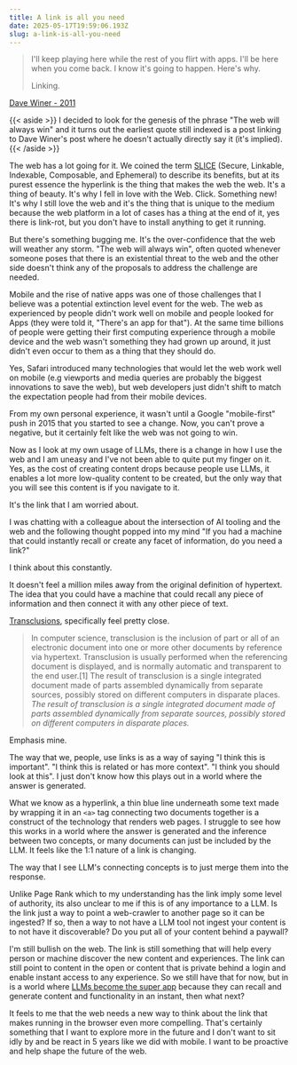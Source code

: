```yaml
---
title: A link is all you need
date: 2025-05-17T19:59:06.193Z
slug: a-link-is-all-you-need
---
```


> I'll keep playing here while the rest of you flirt with apps. I'll be here when you come back. I know it's going to happen. Here's why.
>
> Linking.

[Dave Winer - 2011](http://scripting.com/stories/2011/12/13/whyAppsAreNotTheFuture.html#p11405)

{{< aside >}}
I decided to look for the genesis of the phrase "The web will always win" and it turns out the earliest quote still indexed is a post linking to Dave Winer's post where he doesn't actually directly say it (it's implied).
{{< /aside >}}

The web has a lot going for it. We coined the term [SLICE](https://paul.kinlan.me/slice-the-web/) (Secure, Linkable, Indexable, Composable, and Ephemeral) to describe its benefits, but at its purest essence the hyperlink is the thing that makes the web the web. It's a thing of beauty. It's why I fell in love with the Web. Click. Something new! It's why I still love the web and it's the thing that is unique to the medium because the web platform in a lot of cases has a thing at the end of it, yes there is link-rot, but you don't have to install anything to get it running.

But there's something bugging me. It's the over-confidence that the web will weather any storm. "The web will always win", often quoted whenever someone poses that there is an existential threat to the web and the other side doesn't think any of the proposals to address the challenge are needed.

Mobile and the rise of native apps was one of those challenges that I believe was a potential extinction level event for the web. The web as experienced by people didn't work well on mobile and people looked for Apps (they were told it, "There's an app for that"). At the same time billions of people were getting their first computing experience through a mobile device and the web wasn't something they had grown up around, it just didn't even occur to them as a thing that they should do.

Yes, Safari introduced many technologies that would let the web work well on mobile (e.g viewports and media queries are probably the biggest innovations to save the web), but web developers just didn't shift to match the expectation people had from their mobile devices.

From my own personal experience, it wasn't until a Google "mobile-first" push in 2015 that you started to see a change. Now, you can't prove a negative, but it certainly felt like the web was not going to win.

Now as I look at my own usage of LLMs, there is a change in how I use the web and I am uneasy and I've not been able to quite put my finger on it. Yes, as the cost of creating content drops because people use LLMs, it enables a lot more low-quality content to be created, but the only way that you will see this content is if you navigate to it.

It's the link that I am worried about.

I was chatting with a colleague about the intersection of AI tooling and the web and the following thought popped into my mind "If you had a machine that could instantly recall or create any facet of information, do you need a link?"

I think about this constantly.

It doesn't feel a million miles away from the original definition of hypertext. The idea that you could have a machine that could recall any piece of information and then connect it with any other piece of text.

[Transclusions](https://en.wikipedia.org/wiki/Transclusion), specifically feel pretty close.

> In computer science, transclusion is the inclusion of part or all of an electronic document into one or more other documents by reference via hypertext. Transclusion is usually performed when the referencing document is displayed, and is normally automatic and transparent to the end user.[1] The result of transclusion is a single integrated document made of parts assembled dynamically from separate sources, possibly stored on different computers in disparate places. _The result of transclusion is a single integrated document made of parts assembled dynamically from separate sources, possibly stored on different computers in disparate places._

Emphasis mine.

The way that we, people, use links is as a way of saying "I think this is important". "I think this is related or has more context". "I think you should look at this". I just don't know how this plays out in a world where the answer is generated.

What we know as a hyperlink, a thin blue line underneath some text made by wrapping it in an `<a>` tag connecting two documents together is a construct of the technology that renders web pages. I struggle to see how this works in a world where the answer is generated and the inference between two concepts, or many documents can just be included by the LLM. It feels like the 1:1 nature of a link is changing.

The way that I see LLM's connecting concepts is to just merge them into the response.

Unlike Page Rank which to my understanding has the link imply some level of authority, its also unclear to me if this is of any importance to a LLM. Is the link just a way to point a web-crawler to another page so it can be ingested? If so, then a way to not have a LLM tool not ingest your content is to not have it discoverable? Do you put all of your content behind a paywall?

I'm still bullish on the web. The link is still something that will help every person or machine discover the new content and experiences. The link can still point to content in the open or content that is private behind a login and enable instant access to any experience. So we still have that for now, but in is a world where [LLMs become the super app](/super-apps/) because they can recall and generate content and functionality in an instant, then what next?

It feels to me that the web needs a new way to think about the link that makes running in the browser even more compelling. That's certainly something that I want to explore more in the future and I don't want to sit idly by and be react in 5 years like we did with mobile. I want to be proactive and help shape the future of the web.
